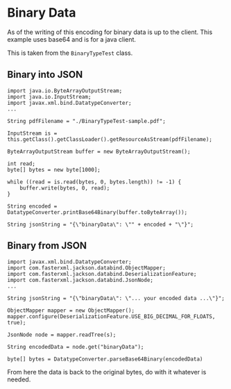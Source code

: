 # Binary Data
As of the writing of this encoding for binary data is up to the client.  This example uses base64 and is for a java client.

This is taken from the `BinaryTypeTest` class.

## Binary into JSON
```
import java.io.ByteArrayOutputStream;
import java.io.InputStream;
import javax.xml.bind.DatatypeConverter;
...

String pdfFilename = "./BinaryTypeTest-sample.pdf";

InputStream is = this.getClass().getClassLoader().getResourceAsStream(pdfFilename);

ByteArrayOutputStream buffer = new ByteArrayOutputStream();

int read;
byte[] bytes = new byte[1000];

while ((read = is.read(bytes, 0, bytes.length)) != -1) {
    buffer.write(bytes, 0, read);
}

String encoded = DatatypeConverter.printBase64Binary(buffer.toByteArray());

String jsonString = "{\"binaryData\": \"" + encoded + "\"}";
```

## Binary from JSON
```
import javax.xml.bind.DatatypeConverter;
import com.fasterxml.jackson.databind.ObjectMapper;
import com.fasterxml.jackson.databind.DeserializationFeature;
import com.fasterxml.jackson.databind.JsonNode;
...

String jsonString = "{\"binaryData\": \"... your encoded data ...\"}";

ObjectMapper mapper = new ObjectMapper();
mapper.configure(DeserializationFeature.USE_BIG_DECIMAL_FOR_FLOATS, true);

JsonNode node = mapper.readTree(s);

String encodedData = node.get("binaryData");

byte[] bytes = DatatypeConverter.parseBase64Binary(encodedData)
```
From here the data is back to the original bytes, do with it whatever is needed.
